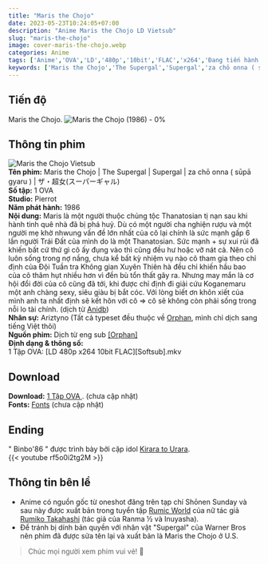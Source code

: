 ```yaml
---
title: "Maris the Chojo"
date: 2023-05-23T10:24:05+07:00
description: "Anime Maris the Chojo LD Vietsub"
slug: "maris-the-chojo"
image: cover-maris-the-chojo.webp
categories: Anime
tags: ['Anime','OVA','LD','480p','10bit','FLAC','x264','Đang tiến hành']
keywords: ['Maris the Chojo','The Supergal','Supergal','za chō onna ( sūpā gyaru )','ザ・超女(スーパーギャル','anime','anime vietsub','vietsub','anime fansub','fansub','Ariztyn-Fansub','Ariztyn Fansub','Ariztyn','Ariztyno']
---
```

## Tiến độ   
Maris the Chojo. ![Maris the Chojo (1986) - 0%](https://progress-bar.dev/0?title=tiến-độ)  
## Thông tin phim   
![Maris the Chojo Vietsub](maris-the-chojo.webp)  
**Tên phim:** Maris the Chojo | The Supergal | Supergal | za chō onna ( sūpā gyaru ) | ザ・超女(スーパーギャル)   
**Số tập:** 1 OVA  
**Studio:** Pierrot   
**Năm phát hành:** 1986   
**Nội dung:** Maris là một người thuộc chủng tộc Thanatosian tị nạn sau khi hành tinh quê nhà đã bị phá huỷ. Dù có một người cha nghiện rượu và một người mẹ khờ nhwung vấn đề lớn nhất của cô lại chính là sức mạnh gấp 6 lần người Trái Đất của mình do là một Thanatosian. Sức mạnh + sự xui rủi đã khiến bất cứ thứ gì cô ấy đụng vào thì cũng đều hư hoặc vỡ nát cả. Nên cô luôn sống trong nợ nầng, chưa kể bất kỳ nhiệm vụ nào cô tham gia theo chỉ định của Đội Tuần tra Không gian Xuyên Thiên hà đều chỉ khiến hầu bao của cô thâm hụt nhiều hơn vì đền bù tổn thất gây ra. Nhưng may mắn là cơ hội đổi đời của cô cũng đã tới, khi được chỉ định đi giải cứu Koganemaru một anh chàng sexy, siêu giàu bị bắt cóc. Với lòng biết ơn khôn xiết của mình anh ta nhất định sẽ kết hôn với cô => cô sẽ không còn phải sống trong nỗi lo tài chính. (dịch từ [Anidb](https://anidb.net/anime/1035))  
**Nhân sự:** Ariztyno (Tất cả typeset đều thuộc về [Orphan](https://collectr.blogspot.com/), mình chỉ dịch sang tiếng Việt thôi)   
**Nguồn phim:** Dịch từ eng sub [[Orphan]](https://nyaa.si/view/1400827)     
**Định dạng & thông số:**      
1 Tập OVA: [LD 480p x264 10bit FLAC][Softsub].mkv  
## Download  
**Download:** [1 Tập OVA ](https://terabox.com/). (chưa cập nhật)  
**Fonts:** [Fonts](https://github.com/Ariztynfansub/Fonts-Maris-za-Chojo/archive/refs/heads/main.zip) (chưa cập nhật)  
## Ending
" Binbo'86 " được trình bày bởi cặp idol [Kirara to Urara](https://anidb.net/creator/16051).  
{{< youtube rf5o0i2tg2M >}}
## Thông tin bên lề  
- Anime có nguồn gốc từ oneshot đăng trên tạp chí Shōnen Sunday và sau này được xuất bản trong tuyển tập [Rumic World](https://en.wikipedia.org/wiki/Rumic_World) của nữ tác giả [Rumiko Takahashi](https://vi.wikipedia.org/wiki/Takahashi_Rumiko) (tác giả của Ranma ½ và Inuyasha).
- Để tránh bị dính bản quyền với nhân vật "Supergal" của Warner Bros nên phim đã được sửa tên lại và xuất bản là Maris the Chojo ở U.S.
> Chúc mọi người xem phim vui vẻ! 🙂
